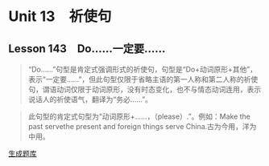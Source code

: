 ﻿ # Unit 13　祈使句
 ## Lesson 143　Do……一定要……
 
> “Do……”句型是肯定式强调形式的祈使句，句型是“Do+动词原形+其他”，表示“一定要……”，但此句型仅限于省略主语的第一人称和第二人称的祈使句，谓语动词仅限于动词原形，没有时态变化，也不与情态动词连用，表示说话人的祈使语气，翻译为“务必……”。

> 此句型的肯定式句型为“动词原形+……，（please）.”。例如：Make the past servethe present and foreign things serve China.古为今用，洋为中用。


 [生成题库](./question/f143.json)